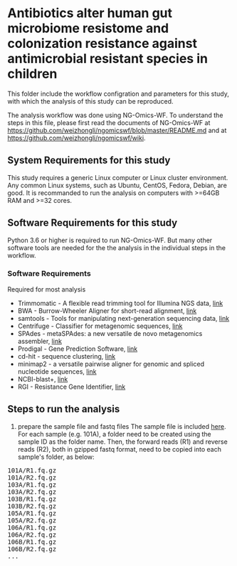 # Antibiotics alter human gut microbiome resistome and colonization resistance against antimicrobial resistant species in children

This folder include the workflow configration and parameters for this study, 
with which the analysis of this study can be reproduced.

The analysis workflow was done using NG-Omics-WF. To understand the
steps in this file, please first read the documents of NG-Omics-WF
at https://github.com/weizhongli/ngomicswf/blob/master/README.md 
and at https://github.com/weizhongli/ngomicswf/wiki.

## System Requirements for this study
This study requires a generic Linux computer or Linux cluster environment. 
Any common Linux systems, such as Ubuntu, CentOS, Fedora, Debian, are good. 
It is recommanded to run the analysis on computers with >=64GB RAM and >=32 cores. 

## Software Requirements for this study
Python 3.6 or higher is required to run NG-Omics-WF. But many other software tools are needed 
for the the analysis in the individual steps in the workflow. 

### Software Requirements
Required for most analysis
* Trimmomatic - A flexible read trimming tool for Illumina NGS data, [link](http://www.usadellab.org/cms/?page=trimmomatic)
* BWA - Burrow-Wheeler Aligner for short-read alignment, [link](https://github.com/lh3/bwa)
* samtools - Tools for manipulating next-generation sequencing data, [link](https://github.com/samtools/samtools)
* Centrifuge - Classifier for metagenomic sequences, [link](https://ccb.jhu.edu/software/centrifuge/)
* SPAdes -  metaSPAdes: a new versatile de novo metagenomics assembler, [link](https://cab.spbu.ru/software/spades/)
* Prodigal  - Gene Prediction Software, [link](https://github.com/hyattpd/Prodigal)
* cd-hit - sequence clustering, [link](https://github.com/weizhongli/cdhit)
* minimap2 - a versatile pairwise aligner for genomic and spliced nucleotide sequences, [link](https://github.com/lh3/minimap2)
* NCBI-blast+, [link](https://ftp.ncbi.nlm.nih.gov/blast/executables/blast+/LATEST/)
* RGI - Resistance Gene Identifier, [link](https://github.com/arpcard/rgi)

## Steps to run the analysis

1. prepare the sample file and fastq files
The sample file is included [here](https://github.com/weizhongli/ngomicswf/blob/master/projects/gut-microbiome-resistome-in-children/NGS-samples).
For each sample (e.g. 101A), a folder need to be created using the sample ID as the folder name.
Then, the forward reads (R1) and reverse reads (R2), both in gzipped fastq format, need to be
copied into each sample's folder, as below:
<pre>
101A/R1.fq.gz
101A/R2.fq.gz
103A/R1.fq.gz
103A/R2.fq.gz
103B/R1.fq.gz
103B/R2.fq.gz
105A/R1.fq.gz
105A/R2.fq.gz
106A/R1.fq.gz
106A/R2.fq.gz
106B/R1.fq.gz
106B/R2.fq.gz
...
</pre>


